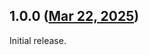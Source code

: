 ## 1.0.0 ([Mar 22, 2025](https://github.com/ramensoftware/windhawk-mods/blob/3fe558add16055138f02eff567773ca806b495e4/mods/win10-colored-borders.wh.cpp))

Initial release.
